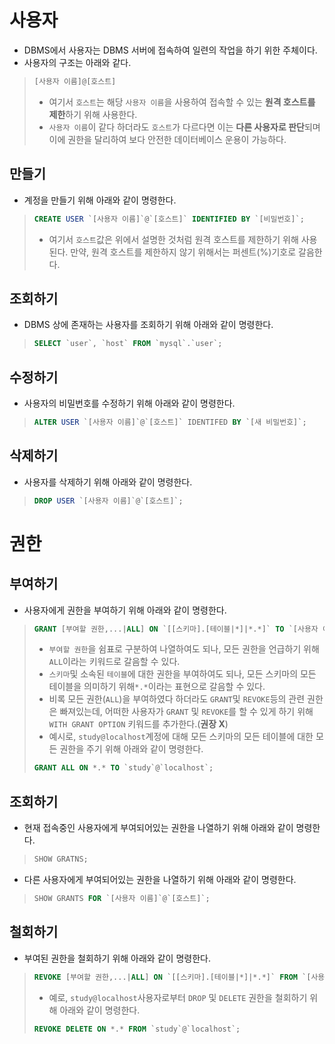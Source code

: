 # 사용자
- DBMS에서 사용자는 DBMS 서버에 접속하여 일련의 작업을 하기 위한 주체이다.
- 사용자의 구조는 아래와 같다.
>```sql
> [사용자 이름]@[호스트]
>```
>- 여기서 `호스트`는 해당 `사용자 이름`을 사용하여 접속할 수 있는 **원격 호스트를 제한**하기 위해 사용한다.
>- `사용자 이름`이 같다 하더라도 `호스트`가 다르다면 이는 **다른 사용자로 판단**되며 이에 권한을 달리하여 보다 안전한 데이터베이스 운용이 가능하다.
## 만들기
- 계정을 만들기 위해 아래와 같이 명령한다.
>```sql
> CREATE USER `[사용자 이름]`@`[호스트]` IDENTIFIED BY `[비밀번호]`;
>```
>- 여기서 `호스트`값은 위에서 설명한 것처럼 원격 호스트를 제한하기 위해 사용된다. 만약, 원격 호스트를 제한하지 않기 위해서는 퍼센트(%)기호로 갈음한다.
## 조회하기
- DBMS 상에 존재하는 사용자를 조회하기 위해 아래와 같이 명령한다.
>```sql
> SELECT `user`, `host` FROM `mysql`.`user`;
>```
## 수정하기
- 사용자의 비밀번호를 수정하기 위해 아래와 같이 명령한다.
>```sql
> ALTER USER `[사용자 이름]`@`[호스트]` IDENTIFED BY `[새 비밀번호]`;
>```
## 삭제하기
- 사용자를 삭제하기 위해 아래와 같이 명령한다.
>```sql
> DROP USER `[사용자 이름]`@`[호스트]`;
>```
# 권한
## 부여하기
- 사용자에게 권한을 부여하기 위해 아래와 같이 명령한다.
>```sql
> GRANT [부여할 권한,...|ALL] ON `[[스키마].[테이블|*]|*.*]` TO `[사용자 이름]`.`[호스트]` [WITH GRANT OPTION]?;
>```
>- `부여할 권한`을 쉼표로 구분하여 나열하여도 되나, 모든 권한을 언급하기 위해 `ALL`이라는 키워드로 갈음할 수 있다.
>- `스키마`및 소속된 `테이블`에 대한 권한을 부여하여도 되나, 모든 스키마의 모든 테이블을 의미하기 위해`*.*`이라는 표현으로 갈음할 수 있다.
>- 비록 모든 권한(`ALL`)을 부여하였다 하더라도 `GRANT`및 `REVOKE`등의 관련 권한은 빠져있는데, 어떠한 사용자가 `GRANT` 및 `REVOKE`를 할 수 있게 하기 위해 `WITH GRANT OPTION` 키워드를 추가한다.(**권장 X**)
>- 예시로, `study@localhost`계정에 대해 모든 스키마의 모든 테이블에 대한 모든 권한을 주기 위해 아래와 같이 명령한다.
>```sql
> GRANT ALL ON *.* TO `study`@`localhost`;
>```
## 조회하기
- 현재 접속중인 사용자에게 부여되어있는 권한을 나열하기 위해 아래와 같이 명령한다.
>```sql
> SHOW GRATNS;
>```
- 다른 사용자에게 부여되어있는 권한을 나열하기 위해 아래와 같이 명령한다.
>```sql
> SHOW GRANTS FOR `[사용자 이름]`@`[호스트]`;
>```
## 철회하기
- 부여된 권한을 철회하기 위해 아래와 같이 명령한다.
>```sql
> REVOKE [부여할 권한,...|ALL] ON `[[스키마].[테이블|*]|*.*]` FROM `[사용자 이름]`.`[호스트]`;
>```
>- 예로, `study@localhost`사용자로부터 `DROP` 및 `DELETE` 권한을 철회하기 위해 아래와 같이 명령한다.
>```sql
> REVOKE DELETE ON *.* FROM `study`@`localhost`;
>```
